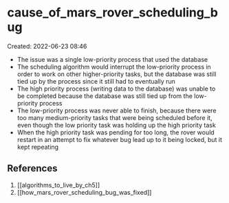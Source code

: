 # cause_of_mars_rover_scheduling_bug
Created: 2022-06-23 08:46

- The issue was a single low-priority process that used the database
- The scheduling algorithm would interrupt the low-priority process in order to work on other higher-priority tasks, but the database was still tied up by the process since it still had to eventually run
- The high priority process (writing data to the database) was unable to be completed because the database was still tied up from the low-priority process
- The low-priority process was never able to finish, because there were too many medium-priority tasks that were being scheduled before it, even though the low priority task was holding up the high priority task
- When the high priority task was pending for too long, the rover would restart in an attempt to fix whatever bug lead up to it being locked, but it kept repeating

## References
1. [[algorithms_to_live_by_ch5]]
2. [[how_mars_rover_scheduling_bug_was_fixed]]